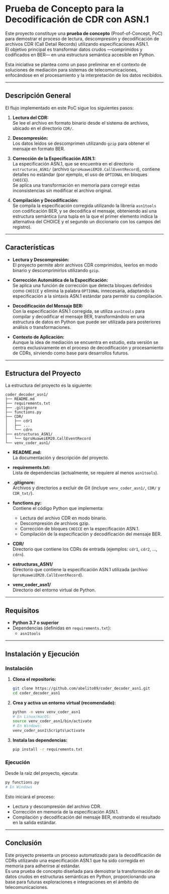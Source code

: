 # Prueba de Concepto para la Decodificación de CDR con ASN.1

Este proyecto constituye una **prueba de concepto** (Proof-of-Concept, PoC) para demostrar el proceso de lectura, descompresión y decodificación de archivos CDR (Call Detail Records) utilizando especificaciones ASN.1.  
El objetivo principal es transformar datos crudos —comprimidos y codificados en BER— en una estructura semántica accesible en Python.

Esta iniciativa se plantea como un paso preliminar en el contexto de soluciones de mediación para sistemas de telecomunicaciones, enfocándose en el procesamiento y la interpretación de los datos recibidos.

---

## Descripción General

El flujo implementado en este PoC sigue los siguientes pasos:

1. **Lectura del CDR:**  
   Se lee el archivo en formato binario desde el sistema de archivos, ubicado en el directorio `CDR/`.

2. **Descompresión:**  
   Los datos leídos se descomprimen utilizando `gzip` para obtener el mensaje en formato BER.

3. **Corrección de la Especificación ASN.1:**  
   La especificación ASN.1, que se encuentra en el directorio `estructuras_ASN1/` (archivo `GprsHuaweiEM20.CallEventRecord`), contiene detalles no estándar (por ejemplo, el uso de `OPTIONAL` en bloques `CHOICE`).  
   Se aplica una transformación en memoria para corregir estas inconsistencias sin modificar el archivo original.

4. **Compilación y Decodificación:**  
   Se compila la especificación corregida utilizando la librería `asn1tools` con codificación BER, y se decodifica el mensaje, obteniendo así una estructura semántica (una tupla en la que el primer elemento indica la alternativa del CHOICE y el segundo un diccionario con los campos del registro).

---

## Características

- **Lectura y Descompresión:**  
  El proyecto permite abrir archivos CDR comprimidos, leerlos en modo binario y descomprimirlos utilizando `gzip`.

- **Corrección Automática de la Especificación:**  
  Se aplica una función de corrección que detecta bloques definidos como `CHOICE` y elimina la palabra `OPTIONAL` innecesaria, adaptando la especificación a la sintaxis ASN.1 estándar para permitir su compilación.

- **Decodificación del Mensaje BER:**  
  Con la especificación ASN.1 corregida, se utiliza `asn1tools` para compilar y decodificar el mensaje BER, transformándolo en una estructura de datos en Python que puede ser utilizada para posteriores análisis o transformaciones.

- **Contexto de Aplicación:**  
  Aunque la idea de mediación se encuentra en estudio, esta versión se centra exclusivamente en el proceso de decodificación y procesamiento de CDRs, sirviendo como base para desarrollos futuros.

---

## Estructura del Proyecto

La estructura del proyecto es la siguiente:

```
coder_decoder_asn1/
├── README.md
├── requirements.txt
├── .gitignore
├── functions.py
├── CDR/
│   ├── cdr1
│   ├── ...
│   └── cdrn
├── estructuras_ASN1/
│   └── GprsHuaweiEM20.CallEventRecord
└── venv_coder_asn1/
```

- **README.md:**  
  La documentación y descripción del proyecto.

- **requirements.txt:**  
  Lista de dependencias (actualmente, se requiere al menos `asn1tools`).

- **.gitignore:**  
  Archivos y directorios a excluir de Git (incluye `venv_coder_asn1/`, `CDR/` y `CDR_txt/`).

- **functions.py:**  
  Contiene el código Python que implementa:
  - Lectura del archivo CDR en modo binario.
  - Descompresión de archivos gzip.
  - Corrección de bloques `CHOICE` en la especificación ASN.1.
  - Compilación de la especificación y decodificación del mensaje BER.

- **CDR/**  
  Directorio que contiene los CDRs de entrada (ejemplos: `cdr1`, `cdr2`, ..., `cdrn`).

- **estructuras_ASN1/**  
  Directorio que contiene la especificación ASN.1 utilizada (archivo `GprsHuaweiEM20.CallEventRecord`).

- **venv_coder_asn1/**  
  Directorio del entorno virtual de Python.

---

## Requisitos

- **Python 3.7 o superior**
- Dependencias (definidas en `requirements.txt`):
  - `asn1tools`

---

## Instalación y Ejecución

### Instalación

1. **Clona el repositorio:**

   ```bash
   git clone https://github.com/abelito89/coder_decoder_asn1.git
   cd coder_decoder_asn1
   ```

2. **Crea y activa un entorno virtual (recomendado):**

   ```bash
   python -m venv venv_coder_asn1
   # En Linux/macOS:
   source venv_coder_asn1/bin/activate
   # En Windows:
   venv_coder_asn1\Scripts\activate
   ```

3. **Instala las dependencias:**

   ```bash
   pip install -r requirements.txt
   ```

### Ejecución

Desde la raíz del proyecto, ejecuta:

```bash
py functions.py
# En Windows
```

Esto iniciará el proceso:
- Lectura y descompresión del archivo CDR.
- Corrección en memoria de la especificación ASN.1.
- Compilación y decodificación del mensaje BER, mostrando el resultado en la salida estándar.

---

## Conclusión

Este proyecto presenta un proceso automatizado para la decodificación de CDRs utilizando una especificación ASN.1 que ha sido corregida en memoria para adherirse al estándar.  
Es una prueba de concepto diseñada para demostrar la transformación de datos crudos en estructuras semánticas en Python, proporcionando una base para futuras exploraciones e integraciones en el ámbito de telecomunicaciones.